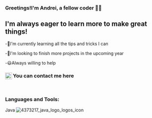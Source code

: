 ### Greetings!I'm Andrei, a fellow coder 👨‍💻

## I'm always eager to learn more to make great things!
-🌟I'm currently learning all the tips and tricks I can

-🦉I'm looking to finish more projects in the upcoming year

-😃Always willing to help

### You can contact me here [<img align="left" alt="andrei-mutescu | LinkedIn" width="22px" src="https://cdn.jsdelivr.net/npm/simple-icons@v3/icons/linkedin.svg" />][linkedin]

[linkedin]: https://www.linkedin.com/in/andrei-mutescu-1516b7217/

<br />

### Languages and Tools:
Java ![4373217_java_logo_logos_icon](https://user-images.githubusercontent.com/63661281/131054190-3524063b-9902-41bc-a666-98973f61e1b6.png)

